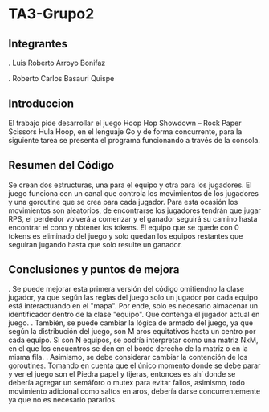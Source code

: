 # TA3-Grupo2
## Integrantes
. Luis Roberto Arroyo Bonifaz

. Roberto Carlos Basauri Quispe

## Introduccion

El trabajo pide desarrollar el juego Hoop Hop Showdown – Rock Paper Scissors Hula Hoop, en el lenguaje Go y de forma concurrente, para la siguiente tarea se presenta el programa funcionando a través de la consola.

## Resumen del Código
Se crean dos estructuras, una para el equipo y otra para los jugadores. El juego funciona con un canal que controla los movimientos de los jugadores y una goroutine que se crea para cada jugador. Para esta ocasión los movimientos son aleatorios, de encontrarse los jugadores tendrán que jugar RPS, el perdedor volverá a comenzar y el ganador seguirá su camino hasta encontrar el cono y obtener los tokens. El equipo que se quede con 0 tokens es eliminado del juego y solo quedan los equipos restantes que seguiran jugando hasta que solo resulte un ganador. 

## Conclusiones y puntos de mejora
. Se puede mejorar esta primera versión del código omitiendno la clase jugador, ya que según las reglas del juego solo un jugador por cada equipo está interactuando en el "mapa". Por ende, solo es necesario almacenar un identificador dentro de la clase "equipo". Que contenga el jugador actual en juego.
. También, se puede cambiar la lógica de armado del juego, ya que según la distribución del juego, son M aros equitativos hasta un centro por cada equipo. Si son N equipos, se podría interpretar como una matriz NxM, en el que los encuentros se den en el borde derecho de la matriz o en la misma fila.
. Asimismo, se debe considerar cambiar la contención de los goroutines. Tomando en cuenta que el único momento donde se debe parar y ver el juego son el Piedra papel y tijeras, entonces es ahí donde se debería agregar un semáforo o mutex para evitar fallos, asimismo, todo movimiento adicional como saltos en aros, debería darse concurrentemente ya que no es necesario pararlos.
